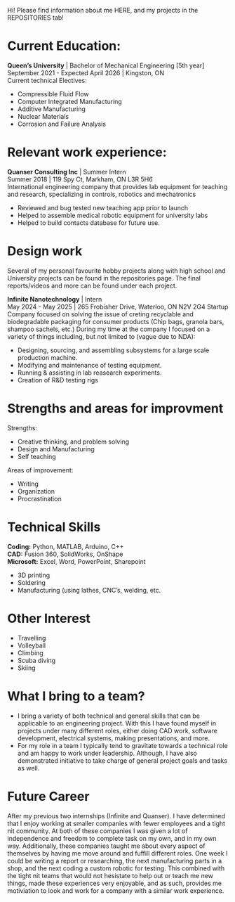 Hi! Please find information about me HERE, and my projects in the REPOSITORIES tab!


# Current Education: 
**Queen’s University** | Bachelor of Mechanical Engineering [5th year]  
September 2021 - Expected April 2026 | Kingston, ON  
Current technical Electives:  
 - Compressible Fluid Flow  
 - Computer Integrated Manufacturing  
 - Additive Manufacturing  
 - Nuclear Materials
 - Corrosion and Failure Analysis
  
# Relevant work experience:
**Quanser Consulting Inc** | Summer Intern  
Summer 2018 | 119 Spy Ct, Markham, ON L3R 5H6  
International engineering company that provides lab equipment for teaching and
research, specializing in controls, robotics and mechatronics
- Reviewed and bug tested new teaching app prior to launch
- Helped to assemble medical robotic equipment for university labs  
- Helped to build contacts database for future use.


# Design work
  Several of my personal favourite hobby projects along with high school and University projects can be found in the repositories page.
  The final reports/videos and more can be found under each project.
  
**Infinite Nanotechnology** | Intern  
May 2024 - May 2025 | 265 Frobisher Drive, Waterloo, ON N2V 2G4
Startup Company focused on solving the issue of creting recyclable and biodegradable packaging for consumer products (Chip bags, granola bars, shampoo sachels, etc.)
During my time at the company I focused on a variety of things including, but not limited to (vague due to NDA):
- Designing, sourcing, and assembling subsystems for a large scale production machine.
- Modifying and maintenance of testing equipment.
- Running & assisting in lab reasearch experiments.
- Creation of R&D testing rigs

# Strengths and areas for improvment
Strengths:
 - Creative thinking, and problem solving
 - Design and Manufacturing
 - Self teaching

Areas of improvement: 
 - Writing
 - Organization
 - Procrastination 

# Technical Skills

**Coding:** Python, MATLAB,
Arduino, C++  
**CAD:** Fusion 360, SolidWorks, OnShape  
**Microsoft:** Excel, Word,
PowerPoint, Sharepoint  

- 3D printing
- Soldering
- Manufacturing (using lathes,
CNC’s, welding, etc.

# Other Interest
- Travelling  
- Volleyball  
- Climbing  
- Scuba diving  
- Skiing

# What I bring to a team?
- I bring a variety of both technical and general skills that can be applicable to an engineering project. With this I have found myself in projects under many different roles, either doing CAD work, software development, electrical systems, making presentations, and more.
- For my role in a team I typically tend to gravitate towards a technical role and am happy to work under leadership. Although, I have also demonstrated initiative to take charge of general project goals and tasks as well.

# Future Career
 After my previous two internships (Infinite and Quanser). I have determined that I enjoy working at smaller companies with fewer employees and a tight nit community.
 At both of these companies I was given a lot of independence and freedom to complete task on my own, and in my own way.
 Additionally, these companies taught me about every aspect of themselves by having me move around and fuffill different roles.
 One week I could be writing a report or researching, the next manufacturing parts in a shop, and the next coding a custom robotic for testing.
 This combined with the tight nit teams that would not hesistate to help out or teach me new things, made these experiences very enjoyable, 
 and as such, provides me motiviation to look and work for a company with a similar work experience.

